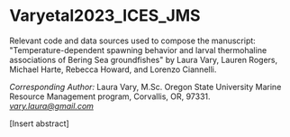 # Varyetal2023_ICES_JMS
Relevant code and data sources used to compose the manuscript:
"Temperature-dependent spawning behavior and larval thermohaline associations of Bering Sea groundfishes" by Laura Vary, Lauren Rogers, Michael Harte, Rebecca Howard, and Lorenzo Ciannelli. 

*Corresponding Author:* 
Laura Vary, M.Sc. Oregon State University Marine Resource Management program, Corvallis, OR, 97331. 
*vary.laura@gmail.com*

[Insert abstract] 
